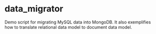# data_migrator
Demo script for migrating MySQL data into MongoDB. It also exemplifies how to translate relational data model to document data model.
